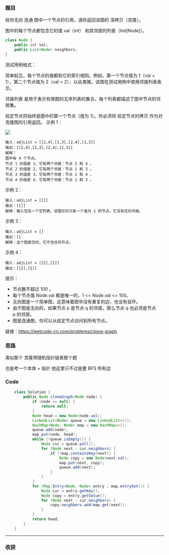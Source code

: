 ### 题目

给你无向 连通 图中一个节点的引用，请你返回该图的 深拷贝（克隆）。

图中的每个节点都包含它的值 val（int） 和其邻居的列表（list[Node]）。
```java
class Node {
    public int val;
    public List<Node> neighbors;
}
```

测试用例格式：

简单起见，每个节点的值都和它的索引相同。例如，第一个节点值为 1（val = 1），第二个节点值为 2（val = 2），以此类推。该图在测试用例中使用邻接列表表示。

邻接列表 是用于表示有限图的无序列表的集合。每个列表都描述了图中节点的邻居集。

给定节点将始终是图中的第一个节点（值为 1）。你必须将 给定节点的拷贝 作为对克隆图的引用返回。
示例 1：

![](https://assets.leetcode-cn.com/aliyun-lc-upload/uploads/2020/02/01/133_clone_graph_question.png)

```
输入：adjList = [[2,4],[1,3],[2,4],[1,3]]
输出：[[2,4],[1,3],[2,4],[1,3]]
解释：
图中有 4 个节点。
节点 1 的值是 1，它有两个邻居：节点 2 和 4 。
节点 2 的值是 2，它有两个邻居：节点 1 和 3 。
节点 3 的值是 3，它有两个邻居：节点 2 和 4 。
节点 4 的值是 4，它有两个邻居：节点 1 和 3 。
```
示例 2：
```
输入：adjList = [[]]
输出：[[]]
解释：输入包含一个空列表。该图仅仅只有一个值为 1 的节点，它没有任何邻居。
```
示例 3：
```
输入：adjList = []
输出：[]
解释：这个图是空的，它不含任何节点。
```
示例 4：
```
输入：adjList = [[2],[1]]
输出：[[2],[1]]
```

提示：

- 节点数不超过 100 。
- 每个节点值 Node.val 都是唯一的，1 <= Node.val <= 100。
- 无向图是一个简单图，这意味着图中没有重复的边，也没有自环。
- 由于图是无向的，如果节点 p 是节点 q 的邻居，那么节点 q 也必须是节点 p 的邻居。
- 图是连通图，你可以从给定节点访问到所有节点。

链接：https://leetcode-cn.com/problems/clone-graph

### 思路

类似那个 克隆带随机指针链表那个题 

也是考一个本体 + 指针 他这里只不过是要 BFS 所有边

### Code
```java
    class Solution {
        public Node cloneGraph(Node node) {
            if (node == null) {
                return null;
            }
            Node head = new Node(node.val);
            LinkedList<Node> queue = new LinkedList<>();
            HashMap<Node, Node> map = new HashMap<>();
            queue.add(node);
            map.put(node, head);
            while (!queue.isEmpty()) {
                Node cur = queue.poll();
                for (Node next : cur.neighbors) {
                    if (!map.containsKey(next)) {
                        Node copy = new Node(next.val);
                        map.put(next, copy);
                        queue.add(next);
                    }
                }
            }
            for (Map.Entry<Node, Node> entry : map.entrySet()) {
                Node cur = entry.getKey();
                Node copy = entry.getValue();
                for (Node next : cur.neighbors) {
                    copy.neighbors.add(map.get(next));
                }
            }
            return head;
        }
    }
```
*** 
### 收获
